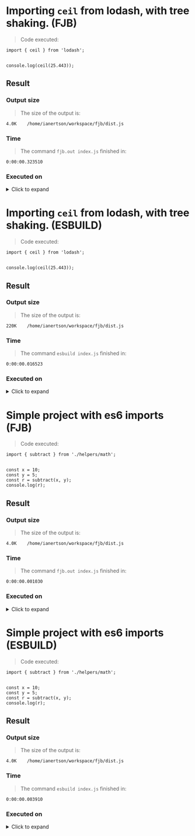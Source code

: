 # Importing `ceil` from lodash, with tree shaking. (FJB)
> Code executed:
```tsx
import { ceil } from 'lodash';


console.log(ceil(25.443));

```
## Result
### Output size
> The size of the output is:
```
4.0K	/home/ianertson/workspace/fjb/dist.js

```
### Time
> The command `fjb.out index.js` finished in:
```
0:00:00.323510
```

### Executed on
<details>
  <summary>Click to expand</summary>
  <pre>
    Architecture:                    x86_64
CPU op-mode(s):                  32-bit, 64-bit
Byte Order:                      Little Endian
Address sizes:                   39 bits physical, 48 bits virtual
CPU(s):                          16
On-line CPU(s) list:             0-15
Thread(s) per core:              2
Core(s) per socket:              8
Socket(s):                       1
NUMA node(s):                    1
Vendor ID:                       GenuineIntel
CPU family:                      6
Model:                           158
Model name:                      Intel(R) Core(TM) i9-9980HK CPU @ 2.40GHz
Stepping:                        13
CPU MHz:                         4289.925
CPU max MHz:                     5000.0000
CPU min MHz:                     800.0000
BogoMIPS:                        4800.00
Virtualization:                  VT-x
L1d cache:                       256 KiB
L1i cache:                       256 KiB
L2 cache:                        2 MiB
L3 cache:                        16 MiB
NUMA node0 CPU(s):               0-15
Vulnerability Itlb multihit:     KVM: Mitigation: VMX disabled
Vulnerability L1tf:              Not affected
Vulnerability Mds:               Not affected
Vulnerability Meltdown:          Not affected
Vulnerability Spec store bypass: Mitigation; Speculative Store Bypass disabled via prctl and seccomp
Vulnerability Spectre v1:        Mitigation; usercopy/swapgs barriers and __user pointer sanitization
Vulnerability Spectre v2:        Mitigation; Enhanced IBRS, IBPB conditional, RSB filling
Vulnerability Srbds:             Mitigation; TSX disabled
Vulnerability Tsx async abort:   Mitigation; TSX disabled
Flags:                           fpu vme de pse tsc msr pae mce cx8 apic sep mtrr pge mca cmov pat pse36 clflush dts acpi mmx fxsr sse sse2 ss ht tm pbe syscall nx pdpe1gb rdtscp lm constant_tsc art arch_perfmon pebs bts rep_good nopl xtopology nonstop_tsc cpuid aperfmperf pni pclmulqdq dtes64 monitor ds_cpl vmx est tm2 ssse3 sdbg fma cx16 xtpr pdcm pcid sse4_1 sse4_2 x2apic movbe popcnt tsc_deadline_timer aes xsave avx f16c rdrand lahf_lm abm 3dnowprefetch cpuid_fault epb invpcid_single ssbd ibrs ibpb stibp ibrs_enhanced tpr_shadow vnmi flexpriority ept vpid ept_ad fsgsbase tsc_adjust bmi1 avx2 smep bmi2 erms invpcid mpx rdseed adx smap clflushopt intel_pt xsaveopt xsavec xgetbv1 xsaves dtherm ida arat pln pts hwp hwp_notify hwp_act_window hwp_epp md_clear flush_l1d arch_capabilities

  </pre>
</details>

# Importing `ceil` from lodash, with tree shaking. (ESBUILD)
> Code executed:
```tsx
import { ceil } from 'lodash';


console.log(ceil(25.443));

```
## Result
### Output size
> The size of the output is:
```
220K	/home/ianertson/workspace/fjb/dist.js

```
### Time
> The command `esbuild index.js` finished in:
```
0:00:00.016523
```

### Executed on
<details>
  <summary>Click to expand</summary>
  <pre>
    Architecture:                    x86_64
CPU op-mode(s):                  32-bit, 64-bit
Byte Order:                      Little Endian
Address sizes:                   39 bits physical, 48 bits virtual
CPU(s):                          16
On-line CPU(s) list:             0-15
Thread(s) per core:              2
Core(s) per socket:              8
Socket(s):                       1
NUMA node(s):                    1
Vendor ID:                       GenuineIntel
CPU family:                      6
Model:                           158
Model name:                      Intel(R) Core(TM) i9-9980HK CPU @ 2.40GHz
Stepping:                        13
CPU MHz:                         4289.925
CPU max MHz:                     5000.0000
CPU min MHz:                     800.0000
BogoMIPS:                        4800.00
Virtualization:                  VT-x
L1d cache:                       256 KiB
L1i cache:                       256 KiB
L2 cache:                        2 MiB
L3 cache:                        16 MiB
NUMA node0 CPU(s):               0-15
Vulnerability Itlb multihit:     KVM: Mitigation: VMX disabled
Vulnerability L1tf:              Not affected
Vulnerability Mds:               Not affected
Vulnerability Meltdown:          Not affected
Vulnerability Spec store bypass: Mitigation; Speculative Store Bypass disabled via prctl and seccomp
Vulnerability Spectre v1:        Mitigation; usercopy/swapgs barriers and __user pointer sanitization
Vulnerability Spectre v2:        Mitigation; Enhanced IBRS, IBPB conditional, RSB filling
Vulnerability Srbds:             Mitigation; TSX disabled
Vulnerability Tsx async abort:   Mitigation; TSX disabled
Flags:                           fpu vme de pse tsc msr pae mce cx8 apic sep mtrr pge mca cmov pat pse36 clflush dts acpi mmx fxsr sse sse2 ss ht tm pbe syscall nx pdpe1gb rdtscp lm constant_tsc art arch_perfmon pebs bts rep_good nopl xtopology nonstop_tsc cpuid aperfmperf pni pclmulqdq dtes64 monitor ds_cpl vmx est tm2 ssse3 sdbg fma cx16 xtpr pdcm pcid sse4_1 sse4_2 x2apic movbe popcnt tsc_deadline_timer aes xsave avx f16c rdrand lahf_lm abm 3dnowprefetch cpuid_fault epb invpcid_single ssbd ibrs ibpb stibp ibrs_enhanced tpr_shadow vnmi flexpriority ept vpid ept_ad fsgsbase tsc_adjust bmi1 avx2 smep bmi2 erms invpcid mpx rdseed adx smap clflushopt intel_pt xsaveopt xsavec xgetbv1 xsaves dtherm ida arat pln pts hwp hwp_notify hwp_act_window hwp_epp md_clear flush_l1d arch_capabilities

  </pre>
</details>

# Simple project with es6 imports (FJB)
> Code executed:
```tsx
import { subtract } from './helpers/math';


const x = 10;
const y = 5;
const r = subtract(x, y);
console.log(r);

```
## Result
### Output size
> The size of the output is:
```
4.0K	/home/ianertson/workspace/fjb/dist.js

```
### Time
> The command `fjb.out index.js` finished in:
```
0:00:00.001030
```

### Executed on
<details>
  <summary>Click to expand</summary>
  <pre>
    Architecture:                    x86_64
CPU op-mode(s):                  32-bit, 64-bit
Byte Order:                      Little Endian
Address sizes:                   39 bits physical, 48 bits virtual
CPU(s):                          16
On-line CPU(s) list:             0-15
Thread(s) per core:              2
Core(s) per socket:              8
Socket(s):                       1
NUMA node(s):                    1
Vendor ID:                       GenuineIntel
CPU family:                      6
Model:                           158
Model name:                      Intel(R) Core(TM) i9-9980HK CPU @ 2.40GHz
Stepping:                        13
CPU MHz:                         4289.925
CPU max MHz:                     5000.0000
CPU min MHz:                     800.0000
BogoMIPS:                        4800.00
Virtualization:                  VT-x
L1d cache:                       256 KiB
L1i cache:                       256 KiB
L2 cache:                        2 MiB
L3 cache:                        16 MiB
NUMA node0 CPU(s):               0-15
Vulnerability Itlb multihit:     KVM: Mitigation: VMX disabled
Vulnerability L1tf:              Not affected
Vulnerability Mds:               Not affected
Vulnerability Meltdown:          Not affected
Vulnerability Spec store bypass: Mitigation; Speculative Store Bypass disabled via prctl and seccomp
Vulnerability Spectre v1:        Mitigation; usercopy/swapgs barriers and __user pointer sanitization
Vulnerability Spectre v2:        Mitigation; Enhanced IBRS, IBPB conditional, RSB filling
Vulnerability Srbds:             Mitigation; TSX disabled
Vulnerability Tsx async abort:   Mitigation; TSX disabled
Flags:                           fpu vme de pse tsc msr pae mce cx8 apic sep mtrr pge mca cmov pat pse36 clflush dts acpi mmx fxsr sse sse2 ss ht tm pbe syscall nx pdpe1gb rdtscp lm constant_tsc art arch_perfmon pebs bts rep_good nopl xtopology nonstop_tsc cpuid aperfmperf pni pclmulqdq dtes64 monitor ds_cpl vmx est tm2 ssse3 sdbg fma cx16 xtpr pdcm pcid sse4_1 sse4_2 x2apic movbe popcnt tsc_deadline_timer aes xsave avx f16c rdrand lahf_lm abm 3dnowprefetch cpuid_fault epb invpcid_single ssbd ibrs ibpb stibp ibrs_enhanced tpr_shadow vnmi flexpriority ept vpid ept_ad fsgsbase tsc_adjust bmi1 avx2 smep bmi2 erms invpcid mpx rdseed adx smap clflushopt intel_pt xsaveopt xsavec xgetbv1 xsaves dtherm ida arat pln pts hwp hwp_notify hwp_act_window hwp_epp md_clear flush_l1d arch_capabilities

  </pre>
</details>

# Simple project with es6 imports (ESBUILD)
> Code executed:
```tsx
import { subtract } from './helpers/math';


const x = 10;
const y = 5;
const r = subtract(x, y);
console.log(r);

```
## Result
### Output size
> The size of the output is:
```
4.0K	/home/ianertson/workspace/fjb/dist.js

```
### Time
> The command `esbuild index.js` finished in:
```
0:00:00.003910
```

### Executed on
<details>
  <summary>Click to expand</summary>
  <pre>
    Architecture:                    x86_64
CPU op-mode(s):                  32-bit, 64-bit
Byte Order:                      Little Endian
Address sizes:                   39 bits physical, 48 bits virtual
CPU(s):                          16
On-line CPU(s) list:             0-15
Thread(s) per core:              2
Core(s) per socket:              8
Socket(s):                       1
NUMA node(s):                    1
Vendor ID:                       GenuineIntel
CPU family:                      6
Model:                           158
Model name:                      Intel(R) Core(TM) i9-9980HK CPU @ 2.40GHz
Stepping:                        13
CPU MHz:                         4289.925
CPU max MHz:                     5000.0000
CPU min MHz:                     800.0000
BogoMIPS:                        4800.00
Virtualization:                  VT-x
L1d cache:                       256 KiB
L1i cache:                       256 KiB
L2 cache:                        2 MiB
L3 cache:                        16 MiB
NUMA node0 CPU(s):               0-15
Vulnerability Itlb multihit:     KVM: Mitigation: VMX disabled
Vulnerability L1tf:              Not affected
Vulnerability Mds:               Not affected
Vulnerability Meltdown:          Not affected
Vulnerability Spec store bypass: Mitigation; Speculative Store Bypass disabled via prctl and seccomp
Vulnerability Spectre v1:        Mitigation; usercopy/swapgs barriers and __user pointer sanitization
Vulnerability Spectre v2:        Mitigation; Enhanced IBRS, IBPB conditional, RSB filling
Vulnerability Srbds:             Mitigation; TSX disabled
Vulnerability Tsx async abort:   Mitigation; TSX disabled
Flags:                           fpu vme de pse tsc msr pae mce cx8 apic sep mtrr pge mca cmov pat pse36 clflush dts acpi mmx fxsr sse sse2 ss ht tm pbe syscall nx pdpe1gb rdtscp lm constant_tsc art arch_perfmon pebs bts rep_good nopl xtopology nonstop_tsc cpuid aperfmperf pni pclmulqdq dtes64 monitor ds_cpl vmx est tm2 ssse3 sdbg fma cx16 xtpr pdcm pcid sse4_1 sse4_2 x2apic movbe popcnt tsc_deadline_timer aes xsave avx f16c rdrand lahf_lm abm 3dnowprefetch cpuid_fault epb invpcid_single ssbd ibrs ibpb stibp ibrs_enhanced tpr_shadow vnmi flexpriority ept vpid ept_ad fsgsbase tsc_adjust bmi1 avx2 smep bmi2 erms invpcid mpx rdseed adx smap clflushopt intel_pt xsaveopt xsavec xgetbv1 xsaves dtherm ida arat pln pts hwp hwp_notify hwp_act_window hwp_epp md_clear flush_l1d arch_capabilities

  </pre>
</details>


